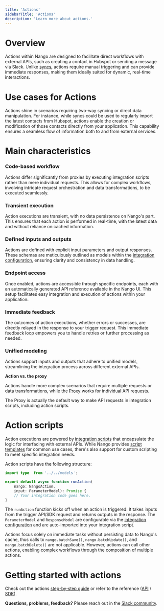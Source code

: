 ```yaml
---
title: 'Actions'
sidebarTitle: 'Actions'
description: 'Learn more about actions.'
---
```


# Overview

Actions within Nango are designed to facilitate direct workflows with external APIs, such as creating a contact in Hubspot or sending a message via Slack. Unlike [syncs](/understand/concepts/syncs), actions require manual triggering and can provide immediate responses, making them ideally suited for dynamic, real-time interactions.

# Use cases for Actions
Actions shine in scenarios requiring two-way syncing or direct data manipulation. For instance, while syncs could be used to regularly import the latest contacts from Hubspot, actions enable the creation or modification of those contacts directly from your application. This capability ensures a seamless flow of information both to and from external services.

# Main characteristics

### Code-based workflow 

Actions differ significantly from proxies by executing integration scripts rather than mere individual requests. This allows for complex workflows, involving intricate request orchestration and data transformations, to be executed seamlessly.

### Transient execution

Action executions are transient, with no data persistence on Nango's part. This ensures that each action is performed in real-time, with the latest data and without reliance on cached information.

### Defined inputs and outputs 

Actions are defined with explicit input parameters and output responses. These schemas are meticulously outlined as models within the [integration configuration](/understand/concepts/scripts#integration-configuration), ensuring clarity and consistency in data handling.

### Endpoint access 
Once enabled, actions are accessible through specific endpoints, each with an automatically generated API reference available in the Nango UI. This setup facilitates easy integration and execution of actions within your application.

### Immediate feedback

The outcomes of action executions, whether errors or successes, are directly relayed in the response to your trigger request. This immediate feedback loop empowers you to handle retries or further processing as needed.

### Unified modeling

Actions support inputs and outputs that adhere to unified models, streamlining the integration process across different external APIs. 

**Action vs. the proxy**

Actions handle more complex scenarios that require multiple requests or data transformations, while the [Proxy](/understand/concepts/proxy) works for individual API requests.


The Proxy is actually the default way to make API requests in integration scripts, including action scripts.


# Action scripts
Action executions are powered by [integration scripts](/understand/concepts/scripts) that encapsulate the logic for interfacing with external APIs. While Nango provides [script templates](understand/concepts/templates) for common use cases, there's also support for custom scripting to meet specific integration needs.

Action scripts have the following structure:

```typescript
import type  from '../../models';

export default async function runAction(
    nango: NangoAction, 
    input: ParameterModel): Promise {
    // Your integration code goes here.
}
```

The `runAction` function kicks off when an action is triggered. It takes inputs from the trigger API/SDK request and returns outputs in the response. The `ParameterModel` and `ResponseModel` are configurable via the [integration configuration](/understand/concepts/scripts#integration-configuration) and are auto-imported into your integration script.

Actions focus solely on immediate tasks without persisting data to Nango's cache, thus calls to `nango.batchSave()`, `nango.batchUpdate()`, and `nango.batchDelete()` are not applicable. However, actions can call other actions, enabling complex workflows through the composition of multiple actions.

# Getting started with actions

Check out the actions [step-by-step guide](/integrate/guides/perform-workflows-with-an-api) or refer to the reference ([API](/reference/api/action/trigger) / [SDK](/reference/sdks/node#actions)).


**Questions, problems, feedback?** Please reach out in the [Slack community](https://nango.dev/slack).

